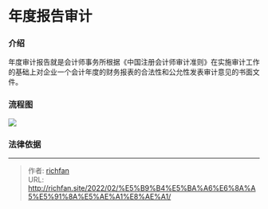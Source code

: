 # 年度报告审计

### 介绍

年度审计报告就是会计师事务所根据《中国注册会计师审计准则》在实施审计工作的基础上对企业一个会计年度的财务报表的合法性和公允性发表审计意见的书面文件。  

### 流程图

![](https://jsd.cdn.zzko.cn/gh/richffan/img@main/audit/年度报表审计/annual_report_audit_procress.drawio.webp)


### 法律依据



---

> 作者: [richfan](https://richfan.site/)  
> URL: http://richfan.site/2022/02/%E5%B9%B4%E5%BA%A6%E6%8A%A5%E5%91%8A%E5%AE%A1%E8%AE%A1/  

